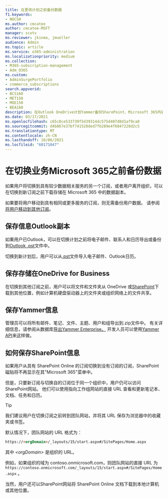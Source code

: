 ```yaml
---
title: 在更改计划之前备份数据
f1.keywords:
- NOCSH
ms.author: cmcatee
author: cmcatee-MSFT
manager: scotv
ms.reviewer: jkinma, jmueller
audience: Admin
ms.topic: article
ms.service: o365-administration
ms.localizationpriority: medium
ms.collection:
- M365-subscription-management
- Adm_O365
ms.custom:
- AdminSurgePortfolio
- commerce_subscriptions
search.appverid:
- BCS160
- MET150
- MOE150
- BEA160
description: 在Outlook OneDrive计划Yammer备份SharePoint、Microsoft 365内容。
ms.date: 03/17/2021
ms.openlocfilehash: c65c0ce533739f5d39314dc575d407d8d1af9ca8
ms.sourcegitcommit: d4b867e37bf741528ded7fb289e4f6847228d2c5
ms.translationtype: MT
ms.contentlocale: zh-CN
ms.lasthandoff: 10/06/2021
ms.locfileid: "60171047"
---
```

# <a name="back-up-data-before-switching-microsoft-365-for-business-plans"></a>在切换业务Microsoft 365之前备份数据

如果用户将切换到具有较少数据相关服务的另一个订阅，或者用户离开组织，可以在切换到新订阅之前下载存储在 Microsoft 365 中的数据副本。

如果要将用户移动到具有相同或更多服务的订阅，则无需备份用户数据。 请参阅 [将用户移动到其他订阅](./move-users-different-subscription.md)。
  
## <a name="save-a-copy-of-outlook-information"></a>保存信息Outlook副本

如果用户已Outlook，可以在切换计划之前将电子邮件、联系人和日历导出或备份到[Outlook .pst](https://support.microsoft.com/office/14252b52-3075-4e9b-be4e-ff9ef1068f91)文件中。
  
切换到新计划后，用户可以从[.pst](https://support.microsoft.com/office/431a8e9a-f99f-4d5f-ae48-ded54b3440ac)文件导入电子邮件、Outlook日历。
  
## <a name="save-files-stored-in-onedrive-for-business"></a>保存存储在OneDrive for Business

在切换到其他订阅之前，用户可以将文件和文件夹从 OneDrive 或[SharePoint](https://support.microsoft.com/office/5c7397b7-19c7-4893-84fe-d02e8fa5df05)下载到其他位置，例如计算机硬盘驱动器上的文件夹或组织网络上的文件共享。
  
## <a name="save-yammer-information"></a>保存Yammer信息

管理员可以将所有邮件、笔记、文件、主题、用户和组导出到.zip文件中。 有关详细信息，请参阅从数据库[导出Yammer Enterprise。](/yammer/manage-security-and-compliance/export-yammer-enterprise-data) 开发人员可以使用[Yammer API](https://go.microsoft.com/fwlink/p/?linkid=842495)来这样做。
  
## <a name="how-to-save-sharepoint-information"></a>如何保存SharePoint信息

如果用户从具有 SharePoint Online 的订阅切换到没有订阅的订阅，SharePoint 磁贴将不再显示在其"Microsoft 365"菜单中。
  
但是，只要新订阅与切换自的订阅位于同一个组织中，用户仍可以访问SharePoint网站。 他们可以使用指向工作组网站的直接 URL 查看和更新笔记本、文档、任务和日历。
  
> [!TIP]
> 我们建议用户在切换订阅之前转到团队网站，并将其 URL 保存为浏览器中的收藏夹或书签。
  
默认情况下，团队网站的 URL 格式为：
  
```html
https://<orgDomain>/_layouts/15/start.aspx#/SitePages/Home.aspx
```

其中  _\<orgDomain\>_ 是组织的 URL。
  
例如，如果组织的域为 contoso.onmicrosoft.com，则团队网站的直接 URL 为 `https://contoso.onmicrosoft.com/_layouts/15/start.aspx#/SitePages/Home.aspx` 。
  
当然，用户还可以SharePoint网站将 SharePoint Online 文档下载到本地计算机或其他位置。
